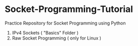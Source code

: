 # Socket-Programming-Tutorial
Practice Repository for Socket Programming using Python
1. IPv4 Sockets ( "Basics" Folder )
2. Raw Socket Programming ( only for Linux )
